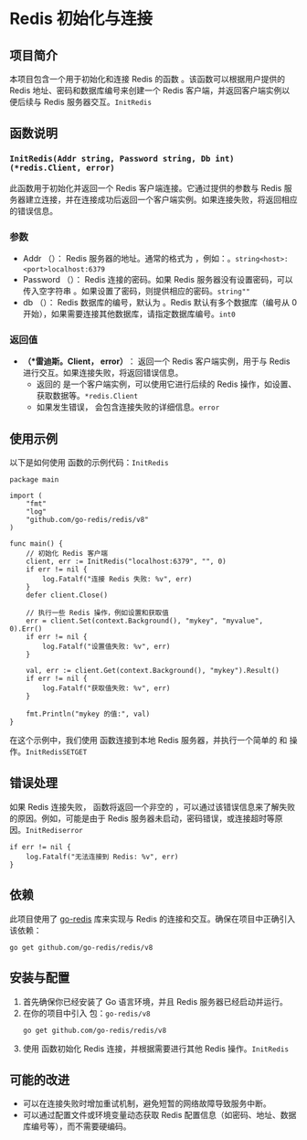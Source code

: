 # Redis 初始化与连接

## 项目简介

本项目包含一个用于初始化和连接 Redis 的函数 。该函数可以根据用户提供的 Redis 地址、密码和数据库编号来创建一个 Redis 客户端，并返回客户端实例以便后续与 Redis 服务器交互。`InitRedis`

## 函数说明

### `InitRedis(Addr string, Password string, Db int) (*redis.Client, error)`

此函数用于初始化并返回一个 Redis 客户端连接。它通过提供的参数与 Redis 服务器建立连接，并在连接成功后返回一个客户端实例。如果连接失败，将返回相应的错误信息。

### 参数

* Addr （）： Redis 服务器的地址。通常的格式为 ，例如：。`string`​`<host>:<port>`​`localhost:6379`
* Password （）： Redis 连接的密码。如果 Redis 服务器没有设置密码，可以传入空字符串 。如果设置了密码，则提供相应的密码。`string`​`""`
* db （）： Redis 数据库的编号，默认为 。Redis 默认有多个数据库（编号从 0 开始），如果需要连接其他数据库，请指定数据库编号。`int`​`0`

### 返回值

* ​**（\*雷迪斯。Client， error）**​： 返回一个 Redis 客户端实例，用于与 Redis 进行交互。如果连接失败，将返回错误信息。
  * 返回的 是一个客户端实例，可以使用它进行后续的 Redis 操作，如设置、获取数据等。`*redis.Client`
  * 如果发生错误， 会包含连接失败的详细信息。`error`

## 使用示例

以下是如何使用  函数的示例代码：`InitRedis`

```
package main

import (
	"fmt"
	"log"
	"github.com/go-redis/redis/v8"
)

func main() {
	// 初始化 Redis 客户端
	client, err := InitRedis("localhost:6379", "", 0)
	if err != nil {
		log.Fatalf("连接 Redis 失败: %v", err)
	}
	defer client.Close()

	// 执行一些 Redis 操作，例如设置和获取值
	err = client.Set(context.Background(), "mykey", "myvalue", 0).Err()
	if err != nil {
		log.Fatalf("设置值失败: %v", err)
	}

	val, err := client.Get(context.Background(), "mykey").Result()
	if err != nil {
		log.Fatalf("获取值失败: %v", err)
	}

	fmt.Println("mykey 的值:", val)
}
```

在这个示例中，我们使用  函数连接到本地 Redis 服务器，并执行一个简单的  和  操作。`InitRedis`​`SET`​`GET`

## 错误处理

如果 Redis 连接失败， 函数将返回一个非空的 ，可以通过该错误信息来了解失败的原因。例如，可能是由于 Redis 服务器未启动，密码错误，或连接超时等原因。`InitRedis`​`error`

```
if err != nil {
	log.Fatalf("无法连接到 Redis: %v", err)
}
```

## 依赖

此项目使用了 [go-redis](https://github.com/go-redis/redis) 库来实现与 Redis 的连接和交互。确保在项目中正确引入该依赖：

```
go get github.com/go-redis/redis/v8
```

## 安装与配置

1. 首先确保你已经安装了 Go 语言环境，并且 Redis 服务器已经启动并运行。
2. 在你的项目中引入  包：`go-redis/v8`
   ```
   go get github.com/go-redis/redis/v8
   ```
3. 使用  函数初始化 Redis 连接，并根据需要进行其他 Redis 操作。`InitRedis`

## 可能的改进

* 可以在连接失败时增加重试机制，避免短暂的网络故障导致服务中断。
* 可以通过配置文件或环境变量动态获取 Redis 配置信息（如密码、地址、数据库编号等），而不需要硬编码。
